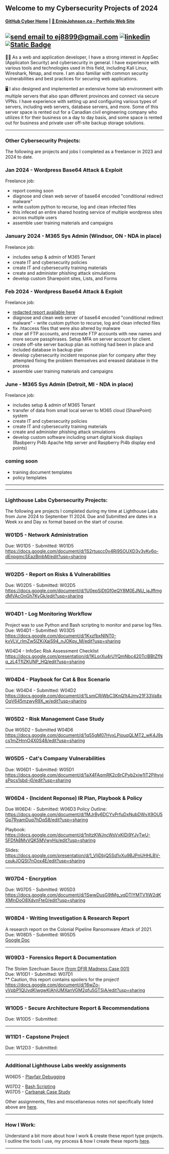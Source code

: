 ## Welcome to my Cybersecurity Projects of 2024  
#### [GitHub Cyber Home](https://www.github.com/ej8899/cyber101) | [🏡 ErnieJohnson.ca - Portfolio Web Site](https://www.erniejohnson.ca)

<a href="mailto:ej8899@gmail.com" target="_blank"><img src="https://img.shields.io/badge/Gmail-D14836?style=for-the-badge&logo=gmail&logoColor=white" alt="send email to ej8899@gmail.com" /></a>&nbsp;<a href="https://www.linkedin.com/in/ernie-johnson/" target="_blank"><img src="https://img.shields.io/badge/LinkedIn-0077B5?style=for-the-badge&logo=linkedin&logoColor=white" alt="linkedin" /></a>&nbsp;<a href="https://flowcv.com/resume/0chloacpte"><img alt="Static Badge" src="https://img.shields.io/badge/RESUME-8A2BE2?style=for-the-badge"></a>
---

👨‍💻 As a web and application developer, I have a strong interest in AppSec (Applicaton Security) and cybersecurity in general. I have experience with various tools and technologies used in this field, including Kali Linux, Wireshark, Nmap, and more. I am also familiar with common security vulnerabilities and best practices for securing web applications.

🖥️ I also designed and implemented an extensive home lab environment with multiple servers that also span different provinces and connect via secure VPNs. I have experience with setting up and configuring various types of servers, including web servers, database servers, and more. Some of this server space is rented out for a Canadian civil engineering company who utilizes it for their business on a day to day basis, and some space is rented out for business and private user off-site backup storage solutions.

---


### Other Cybersecurity Projects:  

The following are projects and jobs I completed as a freelancer in 2023 and 2024 to date.


### Jan 2024 - Wordpress Base64 Attack & Exploit
Freelance job:
 - report coming soon
 - diagnose and clean web server of base64 encoded "conditional redirect malware"
 - write custom python to recurse, log and clean infected files
 - this infeced an entire shared hosting service of multiple wordpress sites across multiple users 
 - assemble user training materials and campaigns

### January 2024 - M365 Sys Admin (Windsor, ON - NDA in place)
Freelance job:
 - includes setup & admin of M365 Tenant
 - create IT and cybersecurity policies
 - create IT and cybersecurity training materials
 - create and administer phishing attack simulations
 - develop custom Sharepoint sites, Lists, and Forms

### Feb 2024 - Wordpress Base64 Attack & Exploit
Freelance job:
 - [redacted report available here](https://docs.google.com/document/d/1YAL9oZKKj-9ZovlHhfk0WGl1hoQ8ncX0cgTqtRaP1-8/edit?usp=sharing)
 - diagnose and clean web server of base64 encoded "conditional redirect malware" - write custom python to recurse, log and clean infected files
 - fix .htaccess files that were also altered by malware
 - clear all FTP accounts, and recreate FTP accounts with new names and more secure passphrases.  Setup MFA on server account for client.
 - create off-site server backup plan as nothing had been in place and included database in backup plan
 - develop cybersecurity incident response plan for company after they attempted fixing the problem themselves and ereased database in the process
 - assemble user training materials and campaigns

### June - M365 Sys Admin (Detroit, MI - NDA in place)
Freelance job:
 - includes setup & admin of M365 Tenant
 - transfer of data from small local server to M365 cloud (SharePoint) system
 - create IT and cybersecurity policies
 - create IT and cybersecurity training materials
 - create and administer phishing attack simulations
 - develop custom software including smart digital kiosk displays (Rasbperry Pi4b Apache http server and Raspberry Pi4b display end points)
### coming soon
 - training document templates
 - policy templates

---
---

### Lighthouse Labs Cybersecurity Projects:   

The following are projects I completed during my time at Lighthouse Labs from June 2024 to September 11 2024.  Due and Submitted are dates in a Week xx and Day xx format based on the start of course.


### W01D5 - Network Administration
Due: W01D5 - Submitted: W01D5  
https://docs.google.com/document/d/1S2rtuscc0y4Ri9SOUXD3y3vKv6o-dEnpgmcSEazBmbM/edit?usp=sharing

---

### W02D5 - Report on Risks & Vulnerabilities
Due: W02D5 -  Submitted: W02D5   
https://docs.google.com/document/d/1U0epSiDtGf0eQY8M0EJNU_jaJffmgdMVAcOnGh7KyGk/edit?usp=sharing

---

### W04D1 - Log Monitoring Workflow
Project was to use Python and Bash scripting to monitor and parse log files.  
Due: W04D1 - Submitted: W03D5  
https://docs.google.com/document/d/1KxzfbxNINT0-kvVLV_rImZw5lZKiXajS94_nJOKqy_M/edit?usp=sharing

W04D4 - InfoSec Risk Assessment Checklist 
https://docs.google.com/presentation/d/1KLorXu4rUYQmNbc420TclBBtZfNq_zL4TfIZKUNP_HQ/edit?usp=sharing 

---

### W04D4 - Playbook for Cat & Box Scenario
Due: W04D4 - Submitted: W04D2  
https://docs.google.com/document/d/1LsmCRiWbC3KnQ1t4Jmv21F33Va8xOqV645mzwyR9X_w/edit?usp=sharing

---

### W05D2 - Risk Management Case Study
Due W05D2 - Submitted W04D6  
https://docs.google.com/document/d/1q55gM07HyxLPjouqQLMT2_wK4J9scs1mZHnnO4X0S48/edit?usp=sharing

---

### W05D5 - Cat's Company Vulnerabilities
Due: W06D1 - Submitted: W05D1  
https://docs.google.com/document/d/1aX4FAqmRK2c6rCPyb2xiw1lT2PihyyjsPpcs1sbd-j0/edit?usp=sharing 

---

### W06D4 - (Incident Reponse) IR Plan, Playbook & Policy

Due W06D4: - Submitted: W06D3
Policy Outline:  
https://docs.google.com/document/d/1MJrBy6DCYvPrfuDxNubDWvX9OU5Gp7RyamDuq7hDqS8/edit?usp=sharing

Playbook:  
https://docs.google.com/document/d/1nItzKWJncWsVxKlDi9YJyTwU-5FDfA8MvVQK5MVwyHs/edit?usp=sharing

Slides:  
https://docs.google.com/presentation/d/1_VIjDbjQ5Sd1vXu9BJPnUHHLBV-cxukJOQSt7nOox4E/edit?usp=sharing


---

### W07D4 - Encryption
Due: W07D5 - Submitted: W05D3    
https://docs.google.com/document/d/1SwwDusG9tMg_vqDTIYMTV1IW2dKXMlnDoO8XdvnFte0/edit?usp=sharing 

---

### W08D4 - Writing Investigation & Research Report
A research report on the Colonial Pipeline Ransomware Attack of 2021.  
Due: W08D5 - Submitted: W05D5  
[Google Doc](https://docs.google.com/document/d/1N-R0sy7zCj4yw3DSRSMaq9H_aFEI3HSzoBAgmQ0bIIc/edit?usp=sharing)


---

### W09D3 - Forensics Report & Documentation  
The Stolen Szechuan Sauce
[(from DFIR Madness Case 001)](https://dfirmadness.com/case-001-super-timeline-analysis/)  
Due: W10D1 -  Submitted:  W07D1  
** Caution, this report contains spoilers for the project!  
https://docs.google.com/document/d/16wZo-yVpbP1QUvdKIwgwKlAhjUMXanVGM2qfu5GTSjA/edit?usp=sharing 

---

### W10D5 - Secure Architecture Report & Recommendations
Due: W10D5 - Submitted:

---

### W11D1 - Capstone Project 
Due: W12D3 - Submitted:

---

### Additional Lighthouse Labs weekly assignments  

W06D5 - [Playfair Debugging](https://github.com/ej8899/cyber101/tree/main/lighthouselabs_bootcamp/lhl-w06d5)

W07D2 - [Bash Scripting](https://github.com/ej8899/cyber101/tree/main/lighthouselabs_bootcamp/lhl-w07d2)  
W07D5 - [Carbanak Case Study](https://github.com/ej8899/cyber101/tree/main/lighthouselabs_bootcamp/lhl-w07d5)  

Other assignments, files and miscellaneous notes not specifically listed above are [here](https://github.com/ej8899/cyber101/tree/main/lighthouselabs_bootcamp).

---
### How I Work:
Understand a bit more about how I work & create these report type projects.  I outline the tools I use, my process & how I create these reports [here](https://github.com/ej8899/cyber101/blob/main/lighthouse_labs_projects_completed/how_i_work.md).



---
<div align="right"><img src="https://komarev.com/ghpvc/?username=ej8899-cyber-projects&style=flat-square&color=008080" alt=""/></div>